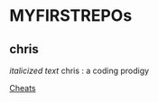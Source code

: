 # MYFIRSTREPOs
## chris
*italicized text*
chris
: a coding prodigy

[Cheats](https://www.markdownguide.org/cheat-sheet/)
